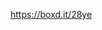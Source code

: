 [<span class="invisible">https://</span><span class="">boxd.it/28ye</span><span class="invisible"></span>](https://boxd.it/28ye)